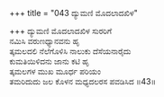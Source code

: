 +++
title = "043 ದ್ಯುಮಣಿ ಮೊದಲಾದಖಿಳ"

+++
ದ್ಯುಮಣಿ ಮೊದಲಾದಖಿಳ ಸುರರಿಗೆ  
ನಮಿಸಿ ವರುಣಧ್ಯಾನವನು ಹೃ  
ತ್ಕಮಲದಲಿ ನೆಲೆಗೊಳಿಸಿ ನಾಲುಕು ದೆಸೆಯನಾರೈದು  
ಕುಮತಿಯಿಳಿದನು ಜಾನು ಕಟಿ ಹೃ  
ತ್ಕಮಲಗಳ ಮುಖ ಮೂರ್ಧ ಪರಿಯಂ  
ತಮರಿದುದು ಜಲ ಕೊಳನ ಮಧ್ಯದಲರಸ ಪವಡಿಸಿದ     ॥43॥